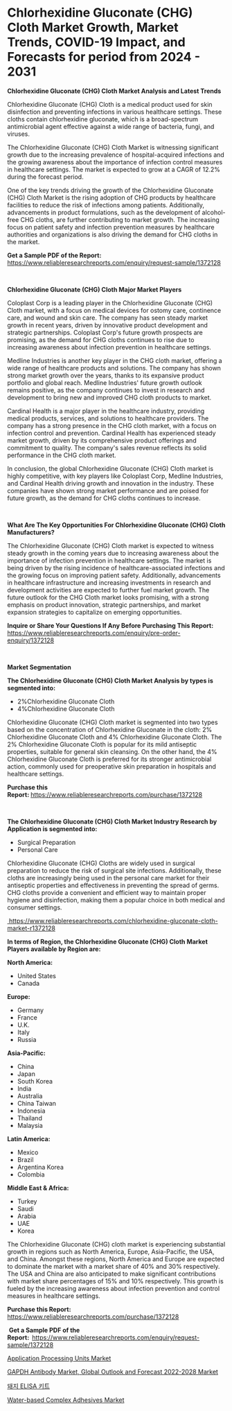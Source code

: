 <p><h1>Chlorhexidine Gluconate (CHG) Cloth Market Growth, Market Trends, COVID-19 Impact, and Forecasts for period from 2024 - 2031</h1></p><p><strong>Chlorhexidine Gluconate (CHG) Cloth Market Analysis and Latest Trends</strong></p>
<p><p>Chlorhexidine Gluconate (CHG) Cloth is a medical product used for skin disinfection and preventing infections in various healthcare settings. These cloths contain chlorhexidine gluconate, which is a broad-spectrum antimicrobial agent effective against a wide range of bacteria, fungi, and viruses.</p><p>The Chlorhexidine Gluconate (CHG) Cloth Market is witnessing significant growth due to the increasing prevalence of hospital-acquired infections and the growing awareness about the importance of infection control measures in healthcare settings. The market is expected to grow at a CAGR of 12.2% during the forecast period.</p><p>One of the key trends driving the growth of the Chlorhexidine Gluconate (CHG) Cloth Market is the rising adoption of CHG products by healthcare facilities to reduce the risk of infections among patients. Additionally, advancements in product formulations, such as the development of alcohol-free CHG cloths, are further contributing to market growth. The increasing focus on patient safety and infection prevention measures by healthcare authorities and organizations is also driving the demand for CHG cloths in the market.</p></p>
<p><strong>Get a Sample PDF of the Report:&nbsp;</strong> <a href="https://www.reliableresearchreports.com/enquiry/request-sample/1372128">https://www.reliableresearchreports.com/enquiry/request-sample/1372128</a></p>
<p>&nbsp;</p>
<p><strong>Chlorhexidine Gluconate (CHG) Cloth Major Market Players</strong></p>
<p><p>Coloplast Corp is a leading player in the Chlorhexidine Gluconate (CHG) Cloth market, with a focus on medical devices for ostomy care, continence care, and wound and skin care. The company has seen steady market growth in recent years, driven by innovative product development and strategic partnerships. Coloplast Corp's future growth prospects are promising, as the demand for CHG cloths continues to rise due to increasing awareness about infection prevention in healthcare settings.</p><p>Medline Industries is another key player in the CHG cloth market, offering a wide range of healthcare products and solutions. The company has shown strong market growth over the years, thanks to its expansive product portfolio and global reach. Medline Industries' future growth outlook remains positive, as the company continues to invest in research and development to bring new and improved CHG cloth products to market.</p><p>Cardinal Health is a major player in the healthcare industry, providing medical products, services, and solutions to healthcare providers. The company has a strong presence in the CHG cloth market, with a focus on infection control and prevention. Cardinal Health has experienced steady market growth, driven by its comprehensive product offerings and commitment to quality. The company's sales revenue reflects its solid performance in the CHG cloth market.</p><p>In conclusion, the global Chlorhexidine Gluconate (CHG) Cloth market is highly competitive, with key players like Coloplast Corp, Medline Industries, and Cardinal Health driving growth and innovation in the industry. These companies have shown strong market performance and are poised for future growth, as the demand for CHG cloths continues to increase.</p></p>
<p>&nbsp;</p>
<p><strong>What Are The Key Opportunities For Chlorhexidine Gluconate (CHG) Cloth Manufacturers?</strong></p>
<p><p>The Chlorhexidine Gluconate (CHG) Cloth market is expected to witness steady growth in the coming years due to increasing awareness about the importance of infection prevention in healthcare settings. The market is being driven by the rising incidence of healthcare-associated infections and the growing focus on improving patient safety. Additionally, advancements in healthcare infrastructure and increasing investments in research and development activities are expected to further fuel market growth. The future outlook for the CHG Cloth market looks promising, with a strong emphasis on product innovation, strategic partnerships, and market expansion strategies to capitalize on emerging opportunities.</p></p>
<p><strong>Inquire or Share Your Questions If Any Before Purchasing This Report:</strong> <a href="https://www.reliableresearchreports.com/enquiry/pre-order-enquiry/1372128">https://www.reliableresearchreports.com/enquiry/pre-order-enquiry/1372128</a></p>
<p>&nbsp;</p>
<p><strong>Market Segmentation</strong></p>
<p><strong>The Chlorhexidine Gluconate (CHG) Cloth Market Analysis by types is segmented into:</strong></p>
<p><ul><li>2%Chlorhexidine Gluconate Cloth</li><li>4%Chlorhexidine Gluconate Cloth</li></ul></p>
<p><p>Chlorhexidine Gluconate (CHG) Cloth market is segmented into two types based on the concentration of Chlorhexidine Gluconate in the cloth: 2% Chlorhexidine Gluconate Cloth and 4% Chlorhexidine Gluconate Cloth. The 2% Chlorhexidine Gluconate Cloth is popular for its mild antiseptic properties, suitable for general skin cleansing. On the other hand, the 4% Chlorhexidine Gluconate Cloth is preferred for its stronger antimicrobial action, commonly used for preoperative skin preparation in hospitals and healthcare settings.</p></p>
<p><strong>Purchase this Report:&nbsp;</strong><a href="https://www.reliableresearchreports.com/purchase/1372128">https://www.reliableresearchreports.com/purchase/1372128</a></p>
<p>&nbsp;</p>
<p><strong>The Chlorhexidine Gluconate (CHG) Cloth Market Industry Research by Application is segmented into:</strong></p>
<p><ul><li>Surgical Preparation</li><li>Personal Care</li></ul></p>
<p><p>Chlorhexidine Gluconate (CHG) Cloths are widely used in surgical preparation to reduce the risk of surgical site infections. Additionally, these cloths are increasingly being used in the personal care market for their antiseptic properties and effectiveness in preventing the spread of germs. CHG cloths provide a convenient and efficient way to maintain proper hygiene and disinfection, making them a popular choice in both medical and consumer settings.</p></p>
<p><a href="https://www.reliableresearchreports.com/chlorhexidine-gluconate-cloth-market-r1372128">&nbsp;https://www.reliableresearchreports.com/chlorhexidine-gluconate-cloth-market-r1372128</a></p>
<p><strong>In terms of Region, the Chlorhexidine Gluconate (CHG) Cloth Market Players available by Region are:</strong></p>
<p>
    <p> <strong> North America: </strong>
        <ul>
            <li>United States</li>
            <li>Canada</li>
        </ul>
        </p> 
    <p> <strong> Europe: </strong>
        <ul>
            <li>Germany</li>
            <li>France</li>
            <li>U.K.</li>
            <li>Italy</li>
            <li>Russia</li>
        </ul>
        </p> 
    <p> <strong> Asia-Pacific: </strong>
        <ul>
            <li>China</li>
            <li>Japan</li>
            <li>South Korea</li>
            <li>India</li>
            <li>Australia</li>
            <li>China Taiwan</li>
            <li>Indonesia</li>
            <li>Thailand</li>
            <li>Malaysia</li>
        </ul>
        </p> 
    <p> <strong> Latin America: </strong>
        <ul>
            <li>Mexico</li>
            <li>Brazil</li>
            <li>Argentina Korea</li>
            <li>Colombia</li>
        </ul>
        </p> 
    <p> <strong> Middle East & Africa: </strong>
        <ul>
            <li>Turkey</li>
            <li>Saudi</li>
            <li>Arabia</li>
            <li>UAE</li>
            <li>Korea</li>
        </ul>
    </p>
    </p>
<p><p>The Chlorhexidine Gluconate (CHG) cloth market is experiencing substantial growth in regions such as North America, Europe, Asia-Pacific, the USA, and China. Amongst these regions, North America and Europe are expected to dominate the market with a market share of 40% and 30% respectively. The USA and China are also anticipated to make significant contributions with market share percentages of 15% and 10% respectively. This growth is fueled by the increasing awareness about infection prevention and control measures in healthcare settings.</p></p>
<p><strong>Purchase this Report: </strong><a href="https://www.reliableresearchreports.com/purchase/1372128">https://www.reliableresearchreports.com/purchase/1372128</a></p>
<p>&nbsp;<strong>Get a Sample PDF of the Report:&nbsp;&nbsp;</strong><a href="https://www.reliableresearchreports.com/enquiry/request-sample/1372128">https://www.reliableresearchreports.com/enquiry/request-sample/1372128</a></p>
<p><strong></strong></p>
<p><p><a href="https://medium.com/@thadnader_5170/insights-into-the-application-processing-units-market-size-which-is-expanding-with-a-4-4-705beba33abd">Application Processing Units Market</a></p><p><a href="https://github.com/angelajermaine/Market-Research-Report-List-4/blob/main/gapdh-antibody-market-global-outlook-and-forecast-2022-2028-market.md">GAPDH Antibody Market, Global Outlook and Forecast 2022-2028 Market</a></p><p><a href="https://github.com/AlbertotDouglas44367/Market-Research-Report-List-2/blob/main/8904417125769.md">돼지 ELISA 키트</a></p><p><a href="https://medium.com/@pinkierau13/water-based-complex-adhesives-market-share-size-trends-industry-analysis-report-by-application-978de634fe38">Water-based Complex Adhesives Market</a></p></p>